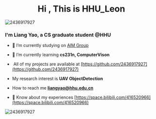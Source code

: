 <h1 align="center">Hi , This is HHU_Leon</h1>

<p><img align="center" src="https://github-readme-streak-stats.herokuapp.com/?user=2436917927&" alt="2436917927" /></p>

<h3 align="left">I'm Liang Yao, a CS graduate student @HHU</h3>

- 🔭 I’m currently studying on [AIM Group](https://multimodality.group/)

- 🌱 I’m currently learning **cs231n, ComputerVison**

- ‍ All of my projects are available at [https://github.com/2436917927](https://github.com/2436917927)

-  My research interest is **UAV ObjectDetection**

-  How to reach me **liangyao@hhu.edu.cn**

- 📄 Know about my experiences [https://space.bilibili.com/416520966](https://space.bilibili.com/416520966)


<p><img align="center" src="https://github-readme-stats.vercel.app/api?username=2436917927&show_icons=true&locale=en" alt="2436917927" /></p>

